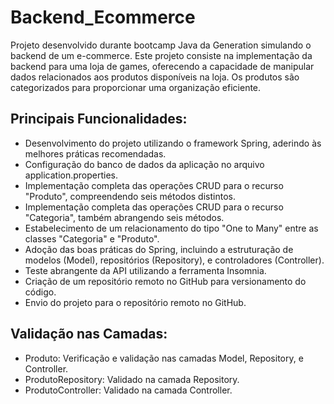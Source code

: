 # Backend_Ecommerce
Projeto desenvolvido durante bootcamp Java da Generation simulando o backend de um e-commerce.
Este projeto consiste na implementação da backend para uma loja de games, oferecendo a capacidade de manipular dados relacionados aos produtos disponíveis na loja. Os produtos são categorizados para proporcionar uma organização eficiente.

## Principais Funcionalidades:

- Desenvolvimento do projeto utilizando o framework Spring, aderindo às melhores práticas recomendadas.
- Configuração do banco de dados da aplicação no arquivo application.properties.
- Implementação completa das operações CRUD para o recurso "Produto", compreendendo seis métodos distintos.
- Implementação completa das operações CRUD para o recurso "Categoria", também abrangendo seis métodos.
- Estabelecimento de um relacionamento do tipo "One to Many" entre as classes "Categoria" e "Produto".
- Adoção das boas práticas do Spring, incluindo a estruturação de modelos (Model), repositórios (Repository), e controladores (Controller).
- Teste abrangente da API utilizando a ferramenta Insomnia.
- Criação de um repositório remoto no GitHub para versionamento do código.
- Envio do projeto para o repositório remoto no GitHub.

## Validação nas Camadas:

- Produto: Verificação e validação nas camadas Model, Repository, e Controller.
- ProdutoRepository: Validado na camada Repository.
- ProdutoController: Validado na camada Controller.
